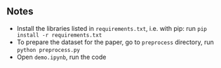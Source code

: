 ## Notes

- Install the libraries listed in ```requirements.txt```, i.e. with pip: run ```pip install -r requirements.txt```
- To prepare the dataset for the paper, go to ```preprocess``` directory, run ```python preprocess.py```
- Open ```demo.ipynb```, run the code